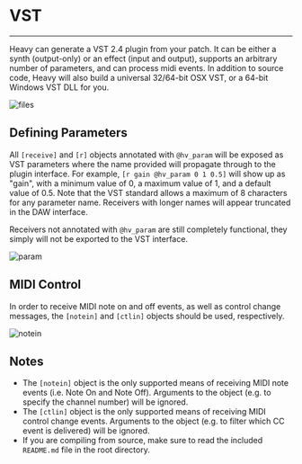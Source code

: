 # VST
---

Heavy can generate a VST 2.4 plugin from your patch. It can be either a synth (output-only) or an effect (input and output), supports an arbitrary number of parameters, and can process midi events. In addition to source code, Heavy will also build a universal 32/64-bit OSX VST, or a 64-bit Windows VST DLL for you.

![files](img/docs_vst2_files.png)

## Defining Parameters
All `[receive]` and `[r]` objects annotated with `@hv_param` will be exposed as VST parameters where the name provided will propagate through to the plugin interface. For example, `[r gain @hv_param 0 1 0.5]` will show up as "gain", with a minimum value of 0, a maximum value of 1, and a default value of 0.5. Note that the VST standard allows a maximum of 8 characters for any parameter name. Receivers with longer names will appear truncated in the DAW interface.

Receivers not annotated with `@hv_param` are still completely functional, they simply will not be exported to the VST interface.

![param](img/docs_vst2_param.png)

## MIDI Control
In order to receive MIDI note on and off events, as well as control change messages, the `[notein]` and `[ctlin]` objects should be used, respectively.

![notein](img/docs_vst2_notein.png)


## Notes
* The `[notein]` object is the only supported means of receiving MIDI note events (i.e. Note On and Note Off). Arguments to the object (e.g. to specify the channel number) will be ignored.
* The `[ctlin]` object is the only supported means of receiving MIDI control change events. Arguments to the object (e.g. to filter which CC event is delivered) will be ignored.
* If you are compiling from source, make sure to read the included `README.md` file in the root directory.
